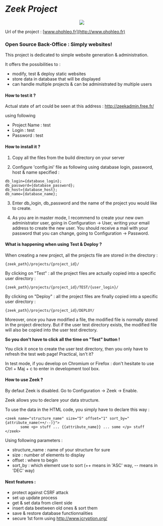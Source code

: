 # *Zeek Project*

<p align="center">
    <a href="http://www.ohohleo.fr">
       <img src="http://www.ohohleo.fr/img/complain.png">
    </a>
</p>

Url of the project : [www.ohohleo.fr](http://www.ohohleo.fr)

### Open Source Back-Office : Simply websites!

This project is dedicated to simple website generation & administration.

It offers the possibilities to :
- modify, test & deploy static websites
- store data in database that will be displayed
- can handle multiple projects & can be administrated by multiple users

#### How to test it ?

Actual state of art could be seen at this address : http://zeekadmin.free.fr/

using following

 - Project Name : test
 - Login : test
 - Password : test

#### How to install it ?

1. Copy all the files from the build directory on your server

2. Configure 'config.ini' file as following using database login,
password, host & name specified :

```
db_login={database_login};
db_password={database_password};
db_host={database_host};
db_name={database_name};
```

3. Enter db_login, db_password and the name of the project you would
like to create.

4. As you are in master mode, I recommend to create your new own
administrator user, going in Configuration -> User, writing your email
address to create the new user. You should receive a mail with your
password that you can change, going to Configuration -> Password.

#### What is happening when using Test & Deploy ?

When creating a new project, all the projects file are stored in the directory :

    {zeek_path}/projects/{project_id}/

By clicking on "Test" : all the project files are actually copied
into a specific user directory :

    {zeek_path}/projects/{project_id}/TEST/{user_login}/

By clicking on "Deploy" : all the project files are finally copied
into a specific user directory :

    {zeek_path}/projects/{project_id}/DEPLOY/

Moreover, once you have modified a file, the modified file is normally
stored in the project directory. But if the user test directory exists,
the modified file will also be copied into the user test directory.

**So you don't have to click all the time on "Test" button !**

You click it once to create the user test directory, then you only have to
refresh the test web page! Practical, isn't it?

In test mode, if you develop on Chromium or Firefox : don't hesitate to
use Ctrl + Maj + c to enter in development tool box.

#### How to use Zeek ?

By defaut Zeek is disabled. Go to Configuration -> Zeek -> Enable.

Zeek allows you to declare your data structure.

To use the data in the HTML code, you simply have to declare this way :

```
<zeek name="structure_name" size="5" offset="1" sort_by="{attribute_name(++/--)}">
       some <p> stuff ... {{attribute_name}} ... some </p> stuff
</zeek>
```
Using following parameters :
 - structure_name : name of your structure for sure
 - size : number of elements to display
 - offset : where to begin
 - sort_by : which element use to sort (++ means in 'ASC' way, -- means in 'DEC' way)

#### Next features :
 - protect against CSRF attack
 - set up update process
 - get & set data from client side
 - insert data beetween old ones & sort them
 - save & restore database functionnalities
 - secure 1st form using http://www.jcryption.org/
